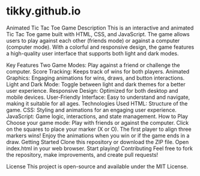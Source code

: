 # tikky.github.io
Animated Tic Tac Toe Game
Description
This is an interactive and animated Tic Tac Toe game built with HTML, CSS, and JavaScript. The game allows users to play against each other (friends mode) or against a computer (computer mode). With a colorful and responsive design, the game features a high-quality user interface that supports both light and dark modes.

Key Features
Two Game Modes: Play against a friend or challenge the computer.
Score Tracking: Keeps track of wins for both players.
Animated Graphics: Engaging animations for wins, draws, and button interactions.
Light and Dark Mode: Toggle between light and dark themes for a better user experience.
Responsive Design: Optimized for both desktop and mobile devices.
User-Friendly Interface: Easy to understand and navigate, making it suitable for all ages.
Technologies Used
HTML: Structure of the game.
CSS: Styling and animations for an engaging user experience.
JavaScript: Game logic, interactions, and state management.
How to Play
Choose your game mode: Play with friends or against the computer.
Click on the squares to place your marker (X or O).
The first player to align three markers wins!
Enjoy the animations when you win or if the game ends in a draw.
Getting Started
Clone this repository or download the ZIP file.
Open index.html in your web browser.
Start playing!
Contributing
Feel free to fork the repository, make improvements, and create pull requests!

License
This project is open-source and available under the MIT License.

